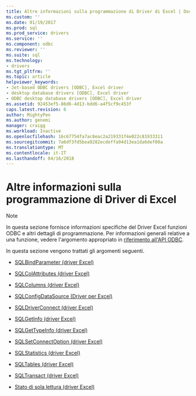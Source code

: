 ```yaml
---
title: Altre informazioni sulla programmazione di Driver di Excel | Documenti Microsoft
ms.custom: ''
ms.date: 01/19/2017
ms.prod: sql
ms.prod_service: drivers
ms.service: ''
ms.component: odbc
ms.reviewer: ''
ms.suite: sql
ms.technology:
- drivers
ms.tgt_pltfrm: ''
ms.topic: article
helpviewer_keywords:
- Jet-based ODBC drivers [ODBC], Excel driver
- desktop database drivers [ODBC], Excel driver
- ODBC desktop database drivers [ODBC], Excel driver
ms.assetid: 92453ef5-86d6-4d13-bdd6-a4f5cf9c453f
caps.latest.revision: 6
author: MightyPen
ms.author: genemi
manager: craigg
ms.workload: Inactive
ms.openlocfilehash: 16c67754fa7ac8eac2a219331f4e022c81933311
ms.sourcegitcommit: 7a6df3fd5bea9282ecdeffa94d13ea1da6def80a
ms.translationtype: MT
ms.contentlocale: it-IT
ms.lasthandoff: 04/16/2018
---
```

# <a name="other-excel-driver-programming-details"></a>Altre informazioni sulla programmazione di Driver di Excel
> [!NOTE]  
>  In questa sezione fornisce informazioni specifiche del Driver Excel funzioni ODBC e altri dettagli di programmazione. Per informazioni generali relative a una funzione, vedere l'argomento appropriato in [riferimento all'API ODBC](../../odbc/reference/syntax/odbc-api-reference.md).  
  
 In questa sezione vengono trattati gli argomenti seguenti.  
  
-   [SQLBindParameter (driver Excel)](../../odbc/microsoft/sqlbindparameter-excel-driver.md)  
  
-   [SQLColAttributes (driver Excel)](../../odbc/microsoft/sqlcolattributes-excel-driver.md)  
  
-   [SQLColumns (driver Excel)](../../odbc/microsoft/sqlcolumns-excel-driver.md)  
  
-   [SQLConfigDataSource (Driver per Excel)](../../odbc/microsoft/odbc-jet-sqlconfigdatasource-excel-driver.md)  
  
-   [SQLDriverConnect (driver Excel)](../../odbc/microsoft/sqldriverconnect-excel-driver.md)  
  
-   [SQLGetInfo (driver Excel)](../../odbc/microsoft/sqlgetinfo-excel-driver.md)  
  
-   [SQLGetTypeInfo (driver Excel)](../../odbc/microsoft/sqlgettypeinfo-excel-driver.md)  
  
-   [SQLSetConnectOption (driver Excel)](../../odbc/microsoft/sqlsetconnectoption-excel-driver.md)  
  
-   [SQLStatistics (driver Excel)](../../odbc/microsoft/sqlstatistics-excel-driver.md)  
  
-   [SQLTables (driver Excel)](../../odbc/microsoft/sqltables-excel-driver.md)  
  
-   [SQLTransact (driver Excel)](../../odbc/microsoft/sqltransact-excel-driver.md)  
  
-   [Stato di sola lettura (driver Excel)](../../odbc/microsoft/read-only-status-excel-driver.md)
